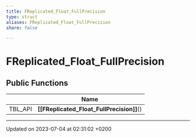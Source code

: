 ```yaml
---
title: FReplicated_Float_FullPrecision
type: struct
aliases: FReplicated_Float_FullPrecision
share: false

---
```


# FReplicated_Float_FullPrecision





## Public Functions

|                | Name           |
| -------------- | -------------- |
| TBL_API | **[[FReplicated_Float_FullPrecision]]**() |

-------------------------------

Updated on 2023-07-04 at 02:31:02 +0200
